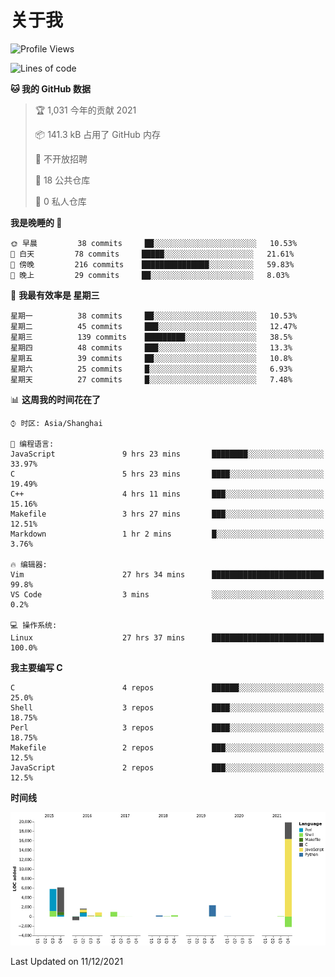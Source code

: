 # 关于我

<!--START_SECTION:waka-->
![Profile Views](http://img.shields.io/badge/%E4%B8%AA%E4%BA%BA%E5%B0%81%E9%9D%A2%E8%A7%82%E7%9C%8B%E6%AC%A1%E6%95%B0-57-blue)

![Lines of code](https://img.shields.io/badge/%E4%BB%8E%E3%80%8C%E4%BD%A0%E5%A5%BD%E4%B8%96%E7%95%8C%E3%80%8D%E6%88%91%E5%B7%B2%E7%BB%8F%E5%86%99%E4%BA%86-36%20Thousand%20%E8%A1%8C%E4%BB%A3%E7%A0%81-blue)

**🐱 我的 GitHub 数据** 

> 🏆 1,031 今年的贡献 2021
 > 
> 📦 141.3 kB 占用了 GitHub 内存 
 > 
> 🚫 不开放招聘
 > 
> 📜 18 公共仓库 
 > 
> 🔑 0 私人仓库  
 > 
**我是晚睡的 🦉** 

```text
🌞 早晨         38 commits     ██░░░░░░░░░░░░░░░░░░░░░░░   10.53% 
🌆 白天         78 commits     █████░░░░░░░░░░░░░░░░░░░░   21.61% 
🌃 傍晚         216 commits    ███████████████░░░░░░░░░░   59.83% 
🌙 晚上         29 commits     ██░░░░░░░░░░░░░░░░░░░░░░░   8.03%

```
📅 **我最有效率是 星期三** 

```text
星期一          38 commits     ██░░░░░░░░░░░░░░░░░░░░░░░   10.53% 
星期二          45 commits     ███░░░░░░░░░░░░░░░░░░░░░░   12.47% 
星期三          139 commits    █████████░░░░░░░░░░░░░░░░   38.5% 
星期四          48 commits     ███░░░░░░░░░░░░░░░░░░░░░░   13.3% 
星期五          39 commits     ██░░░░░░░░░░░░░░░░░░░░░░░   10.8% 
星期六          25 commits     █░░░░░░░░░░░░░░░░░░░░░░░░   6.93% 
星期天          27 commits     █░░░░░░░░░░░░░░░░░░░░░░░░   7.48%

```


📊 **这周我的时间花在了** 

```text
⌚︎ 时区: Asia/Shanghai

💬 编程语言: 
JavaScript               9 hrs 23 mins       ████████░░░░░░░░░░░░░░░░░   33.97% 
C                        5 hrs 23 mins       ████░░░░░░░░░░░░░░░░░░░░░   19.49% 
C++                      4 hrs 11 mins       ███░░░░░░░░░░░░░░░░░░░░░░   15.16% 
Makefile                 3 hrs 27 mins       ███░░░░░░░░░░░░░░░░░░░░░░   12.51% 
Markdown                 1 hr 2 mins         █░░░░░░░░░░░░░░░░░░░░░░░░   3.76%

🔥 编辑器: 
Vim                      27 hrs 34 mins      █████████████████████████   99.8% 
VS Code                  3 mins              ░░░░░░░░░░░░░░░░░░░░░░░░░   0.2%

💻 操作系统: 
Linux                    27 hrs 37 mins      █████████████████████████   100.0%

```

**我主要编写 C** 

```text
C                        4 repos             ██████░░░░░░░░░░░░░░░░░░░   25.0% 
Shell                    3 repos             ████░░░░░░░░░░░░░░░░░░░░░   18.75% 
Perl                     3 repos             ████░░░░░░░░░░░░░░░░░░░░░   18.75% 
Makefile                 2 repos             ███░░░░░░░░░░░░░░░░░░░░░░   12.5% 
JavaScript               2 repos             ███░░░░░░░░░░░░░░░░░░░░░░   12.5%

```


**时间线**

![Chart not found](https://raw.githubusercontent.com/Arondight/Arondight/master/charts/bar_graph.png) 


 Last Updated on 11/12/2021
<!--END_SECTION:waka-->
